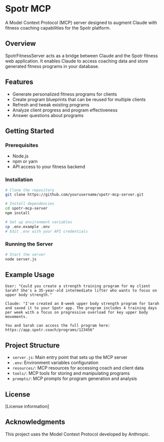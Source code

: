 # Spotr MCP

A Model Context Protocol (MCP) server designed to augment Claude with fitness coaching capabilities for the Spotr platform.

## Overview

SpotrFitnessServer acts as a bridge between Claude and the Spotr fitness web application. It enables Claude to access coaching data and store generated fitness programs in your database.

## Features

- Generate personalized fitness programs for clients
- Create program blueprints that can be reused for multiple clients
- Refresh and tweak existing programs
- Analyze client progress and program effectiveness
- Answer questions about programs

## Getting Started

### Prerequisites

- Node.js
- npm or yarn
- API access to your fitness backend

### Installation

```bash
# Clone the repository
git clone https://github.com/yourusername/spotr-mcp-server.git

# Install dependencies
cd spotr-mcp-server
npm install

# Set up environment variables
cp .env.example .env
# Edit .env with your API credentials
```

### Running the Server

```bash
# Start the server
node server.js
```

## Example Usage

```
User: "Could you create a strength training program for my client Sarah? She's a 35-year-old intermediate lifter who wants to focus on upper body strength."

Claude: "I've created an 8-week upper body strength program for Sarah and saved it to your Spotr app. The program includes 4 training days per week with a focus on progressive overload for key upper body movements.

You and Sarah can access the full program here: https://app.spotr.coach/programs/123456"
```

## Project Structure

- `server.js`: Main entry point that sets up the MCP server
- `.env`: Environment variables configuration
- `resources/`: MCP resources for accessing coach and client data
- `tools/`: MCP tools for storing and manipulating programs
- `prompts/`: MCP prompts for program generation and analysis

## License

[License information]

## Acknowledgments

This project uses the Model Context Protocol developed by Anthropic.
